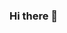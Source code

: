 ### Hi there 👋

<!--


Here are somethings about me:

- 🇨🇴 I'm from Cali-Colombia
- 💻 I know about Javascript, HTML, css, Python, Java...
- 🌱 I’m currently learning Artific Artificial intelligence







-->
